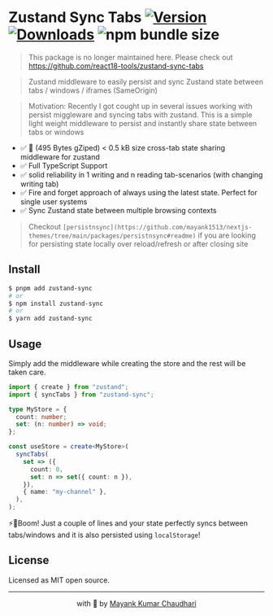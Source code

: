 # Zustand Sync Tabs [![Version](https://img.shields.io/npm/v/zustand-sync.svg?colorB=green)](https://www.npmjs.com/package/zustand-sync) [![Downloads](https://img.jsdelivr.com/img.shields.io/npm/dt/zustand-sync.svg)](https://www.npmjs.com/package/zustand-sync) ![npm bundle size](https://img.shields.io/bundlephobia/minzip/zustand-sync)

> This package is no longer maintained here. Please check out https://github.com/react18-tools/zustand-sync-tabs

> Zustand middleware to easily persist and sync Zustand state between tabs / windows / iframes (SameOrigin)

> Motivation: Recently I got cought up in several issues working with persist miggleware and syncing tabs with zustand. This is a simple light weight middleware to persist and instantly share state between tabs or windows

- ✅ 🐙 (495 Bytes gZiped) < 0.5 kB size cross-tab state sharing middleware for zustand
- ✅ Full TypeScript Support
- ✅ solid reliability in 1 writing and n reading tab-scenarios (with changing writing tab)
- ✅ Fire and forget approach of always using the latest state. Perfect for single user systems
- ✅ Sync Zustand state between multiple browsing contexts

> Checkout `[persistnsync](https://github.com/mayank1513/nextjs-themes/tree/main/packages/persistnsync#readme)` if you are looking for persisting state locally over reload/refresh or after closing site

## Install

```bash
$ pnpm add zustand-sync
# or
$ npm install zustand-sync
# or
$ yarn add zustand-sync
```

## Usage

Simply add the middleware while creating the store and the rest will be taken care.

```ts
import { create } from "zustand";
import { syncTabs } from "zustand-sync";

type MyStore = {
  count: number;
  set: (n: number) => void;
};

const useStore = create<MyStore>(
  syncTabs(
    set => ({
      count: 0,
      set: n => set({ count: n }),
    }),
    { name: "my-channel" },
  ),
);
```

⚡🎉Boom! Just a couple of lines and your state perfectly syncs between tabs/windows and it is also persisted using `localStorage`!

## License

Licensed as MIT open source.

<hr />

<p align="center" style="text-align:center">with 💖 by <a href="https://mayank-chaudhari.vercel.app" target="_blank">Mayank Kumar Chaudhari</a></p>
